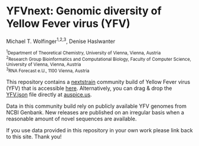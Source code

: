 # YFVnext: Genomic diversity of Yellow Fever virus (YFV)

Michael T. Wolfinger<sup>1,2,3</sup>, Denise Haslwanter

<sub><sup>1</sup>Department of Theoretical Chemistry, University of Vienna, Vienna, Austria</sub><br/>
<sub><sup>2</sup>Research Group Bioinformatics and Computational Biology, Faculty of Computer Science, University of Vienna, Vienna, Austria</sub><br/>
<sup><sup>3</sup>RNA Forecast e.U., 1100 Vienna, Austria</sub><br/>


This repository contains a [nextstrain](https://nextstrain.org) community build of Yellow Fever virus (YFV) that is accessible [here](https://nextstrain.org/groups/ViennaRNA/YFVext). Alternatively, you can drag & drop the [YFV.json](auspice/YFV.json) file directly at [auspice.us](https://auspice.us).

Data in this community build rely on publicly available YFV genomes from NCBI Genbank. New releases are published on an irregular basis when a reasonable amount of novel sequences are available.

If you use data provided in this repository in your own work please link back to this site. Thank you!
